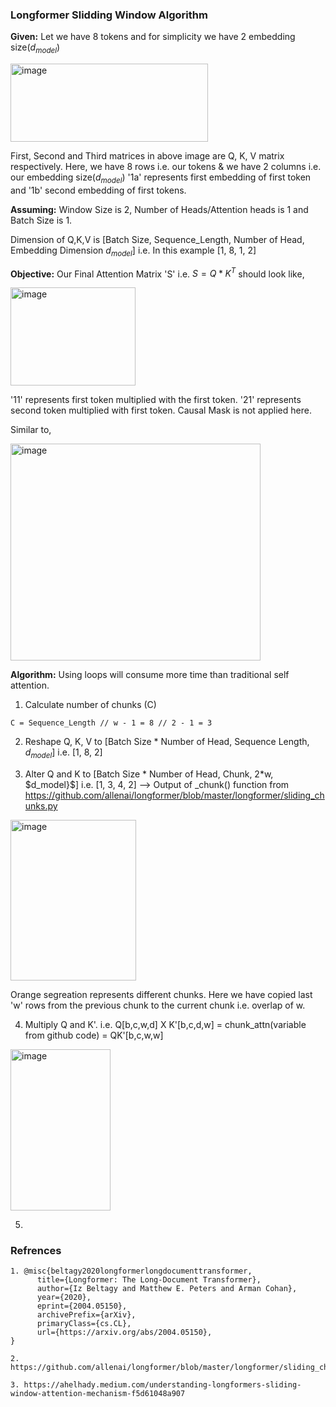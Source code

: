 ### Longformer Slidding Window Algorithm

**Given:** Let we have 8 tokens and for simplicity we have 2 embedding size($d_{model}$)

<img width="316" height="125" alt="image" src="https://github.com/user-attachments/assets/e299d222-f2d9-4188-9104-bd575685499b" />

First, Second and Third matrices in above image are Q, K, V matrix respectively.
Here, we have 8 rows i.e. our tokens & we have 2 columns i.e. our embedding size($d_{model}$)
'1a' represents first embedding of first token and '1b' second embedding of first tokens.

**Assuming:** Window Size is 2, Number of Heads/Attention heads is 1 and Batch Size is 1.

Dimension of Q,K,V is [Batch Size, Sequence_Length, Number of Head, Embedding Dimension $d_{model}$] i.e. In this example [1, 8, 1, 2]

**Objective:** Our Final Attention Matrix 'S' i.e. $S = Q*K^T$ should look like,

<img width="200" height="157" alt="image" src="https://github.com/user-attachments/assets/0ca175df-350c-4f5c-a046-55fab23ab097" />

'11' represents first token multiplied with the first token. '21' represents second token multiplied with first token.
Causal Mask is not applied here. 

Similar to, 

<img width="400" height="347" alt="image" src="https://github.com/user-attachments/assets/4b1f3375-ef26-4546-8b84-381a17aa3b25" />

**Algorithm:** Using loops will consume more time than traditional self attention.

1. Calculate number of chunks (C)
```
C = Sequence_Length // w - 1 = 8 // 2 - 1 = 3
```

2. Reshape Q, K, V to [Batch Size * Number of Head, Sequence Length, $d_{model}$] i.e. [1, 8, 2]

3. Alter Q and K to [Batch Size * Number of Head, Chunk, 2*w, $d_model}$] i.e. [1, 3, 4, 2] --> Output of _chunk() function from https://github.com/allenai/longformer/blob/master/longformer/sliding_chunks.py

<img width="201" height="257" alt="image" src="https://github.com/user-attachments/assets/08b18110-273d-4b85-b205-88e8d443d3a1" />

Orange segreation represents different chunks. Here we have copied last 'w' rows from the previous chunk to the current chunk i.e. overlap of w.

4. Multiply Q and K'. i.e. Q[b,c,w,d] X K'[b,c,d,w] = chunk_attn(variable from github code) = QK'[b,c,w,w]

<img width="160" height="258" alt="image" src="https://github.com/user-attachments/assets/a65c4284-59ce-404f-8351-958889279c45" />

5. 

### Refrences
```
1. @misc{beltagy2020longformerlongdocumenttransformer,
      title={Longformer: The Long-Document Transformer}, 
      author={Iz Beltagy and Matthew E. Peters and Arman Cohan},
      year={2020},
      eprint={2004.05150},
      archivePrefix={arXiv},
      primaryClass={cs.CL},
      url={https://arxiv.org/abs/2004.05150}, 
}

2. https://github.com/allenai/longformer/blob/master/longformer/sliding_chunks.py

3. https://ahelhady.medium.com/understanding-longformers-sliding-window-attention-mechanism-f5d61048a907

```

